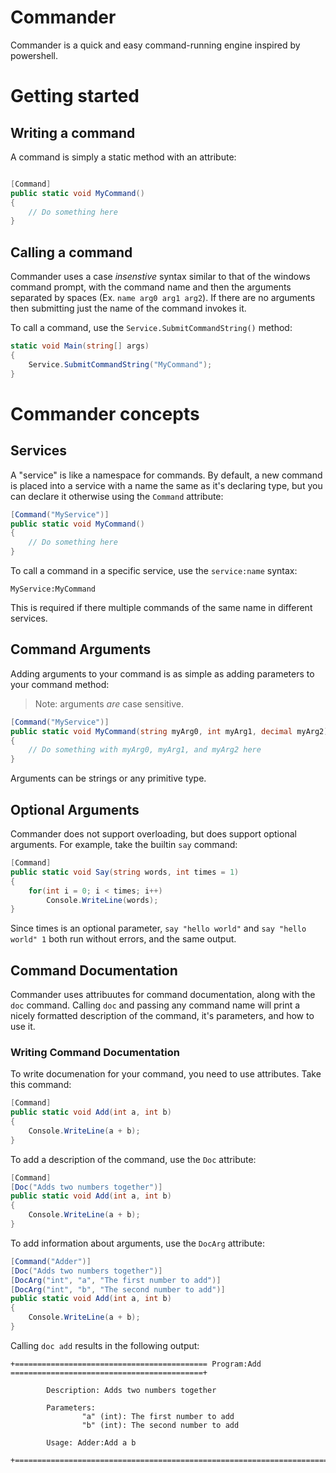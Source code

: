 # Commander

Commander is a quick and easy command-running engine inspired by powershell. 

# Getting started

## Writing a command

A command is simply a static method with an attribute:

```C#

[Command]
public static void MyCommand()
{
    // Do something here
}

```

## Calling a command
Commander uses a case *insenstive* syntax similar to that of the windows command prompt, with the command name and then the arguments separated by spaces 
(Ex. `name arg0 arg1 arg2`). If there are no arguments then submitting just the name of the command invokes it.

To call a command, use the `Service.SubmitCommandString()` method:

```C#
static void Main(string[] args)
{
    Service.SubmitCommandString("MyCommand");
}
```

# Commander concepts
## Services
A "service" is like a namespace for commands. By default, a new command is placed into a service with a name the same as it's declaring type,
but you can declare it otherwise using the `Command` attribute:
```C#
[Command("MyService")] 
public static void MyCommand()
{
    // Do something here
}
```
To call a command in a specific service, use the `service:name` syntax:
```
MyService:MyCommand
```
This is required if there multiple commands of the same name in different services.

## Command Arguments
Adding arguments to your command is as simple as adding parameters to your command method:

> Note: arguments *are* case sensitive. 
```C#
[Command("MyService")] 
public static void MyCommand(string myArg0, int myArg1, decimal myArg2)
{
    // Do something with myArg0, myArg1, and myArg2 here
}
```
Arguments can be strings or any primitive type.


## Optional Arguments
Commander does not support overloading, but does support optional arguments. For example, take the builtin `say` command:
```C#
[Command]
public static void Say(string words, int times = 1)
{
    for(int i = 0; i < times; i++)
        Console.WriteLine(words);
}
```

Since times is an optional parameter, `say "hello world"` and `say "hello world" 1` both run without errors, and the same output.

## Command Documentation

Commander uses attribuutes for command documentation, along with the `doc` command. 
Calling `doc` and passing any command name will print a nicely formatted description of the command, it's parameters, and how to use it.

### Writing Command Documentation

To write documenation for your command, you need to use attributes. Take this command:
```C#
[Command]
public static void Add(int a, int b)
{
    Console.WriteLine(a + b);
}
```

To add a description of the command, use the `Doc` attribute:

```C#
[Command]
[Doc("Adds two numbers together")]
public static void Add(int a, int b)
{
    Console.WriteLine(a + b);
}
```
To add information about arguments, use the `DocArg` attribute:
```C#
[Command("Adder")]
[Doc("Adds two numbers together")]
[DocArg("int", "a", "The first number to add")]
[DocArg("int", "b", "The second number to add")]
public static void Add(int a, int b)
{
    Console.WriteLine(a + b);
}
```
Calling `doc add` results in the following output:
```
+=========================================== Program:Add ===========================================+

        Description: Adds two numbers together

        Parameters:
                "a" (int): The first number to add
                "b" (int): The second number to add

        Usage: Adder:Add a b

+===================================================================================================+
```
